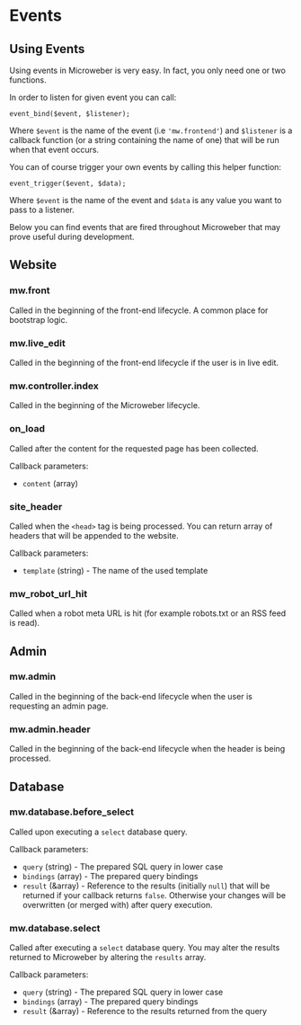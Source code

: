 # Events

## Using Events

Using events in Microweber is very easy. In fact, you only need one or two functions.

In order to listen for given event you can call:
```
event_bind($event, $listener);
```
Where `$event` is the name of the event (i.e `'mw.frontend'`) and `$listener` is a callback function (or a string containing the name of one) that will be run when that event occurs.

You can of course trigger your own events by calling this helper function:
```
event_trigger($event, $data);
```
Where `$event` is the name of the event and `$data` is any value you want to pass to a listener.

Below you can find events that are fired throughout Microweber that may prove useful during development.


## Website

### mw.front

Called in the beginning of the front-end lifecycle. A common place for bootstrap logic.

### mw.live_edit

Called in the beginning of the front-end lifecycle if the user is in live edit.

### mw.controller.index

Called in the beginning of the Microweber lifecycle.

### on_load

Called after the content for the requested page has been collected.

Callback parameters:
* `content` (array)

### site_header

Called when the `<head>` tag is being processed. You can return array of headers that will be appended to the website.

Callback parameters:
* `template` (string) - The name of the used template

### mw_robot_url_hit

Called when a robot meta URL is hit (for example robots.txt or an RSS feed is read).

## Admin

### mw.admin

Called in the beginning of the back-end lifecycle when the user is requesting an admin page.

### mw.admin.header

Called in the beginning of the back-end lifecycle when the header is being processed.

## Database

### mw.database.before_select

Called upon executing a `select` database query.

Callback parameters:
* `query` (string) - The prepared SQL query in lower case
* `bindings` (array) - The prepared query bindings
* `result` (&array) - Reference to the results (initially `null`) that will be returned if your callback returns `false`. Otherwise your changes will be overwritten (or merged with) after query execution.

### mw.database.select

Called after executing a `select` database query. You may alter the results returned to Microweber by altering the `results` array.

Callback parameters:
* `query` (string) - The prepared SQL query in lower case
* `bindings` (array) - The prepared query bindings
* `result` (&array) - Reference to the results returned from the query